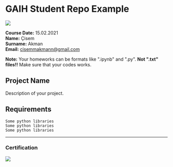 # GAIH Student Repo Example
![](img/logo.png)

**Course Date:** 15.02.2021  
**Name:** Çisem  
**Surname:** Akman         
**Email:** cisemmakmann@gmail.com  

**Note:** Your homeworks can be formats like ".ipynb" and ".py". **Not ".txt" files!!** Make sure that your codes works.  

## Project Name
Description of your project.

## Requirements
```
Some python libraries
Some python libraries
Some python libraries
```
---

### Certification
![](img/certificate_ex.png)

